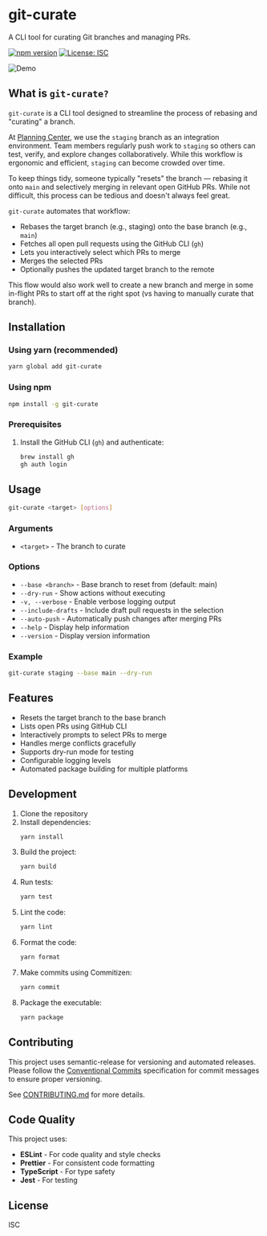# git-curate

A CLI tool for curating Git branches and managing PRs.

[![npm version](https://img.shields.io/npm/v/git-curate.svg)](https://www.npmjs.com/package/git-curate)
[![License: ISC](https://img.shields.io/badge/License-ISC-blue.svg)](https://opensource.org/licenses/ISC)

![Demo](/images/demo.gif)

## What is `git-curate?`

`git-curate` is a CLI tool designed to streamline the process of rebasing and "curating" a branch.

At [Planning Center](https://github.com/planningcenter), we use the `staging` branch as an integration environment. Team members regularly push work to `staging` so others can test, verify, and explore changes collaboratively. While this workflow is ergonomic and efficient, `staging` can become crowded over time.

To keep things tidy, someone typically "resets" the branch — rebasing it onto `main` and selectively merging in relevant open GitHub PRs. While not difficult, this process can be tedious and doesn't always feel great.

`git-curate` automates that workflow:
- Rebases the target branch (e.g., staging) onto the base branch (e.g., `main`)
- Fetches all open pull requests using the GitHub CLI (`gh`)
- Lets you interactively select which PRs to merge
- Merges the selected PRs
- Optionally pushes the updated target branch to the remote


This flow would also work well to create a new branch and merge in some in-flight PRs to start off at the right spot (vs having to manually curate that branch).


## Installation

### Using yarn (recommended)
```bash
yarn global add git-curate
```

### Using npm
```bash
npm install -g git-curate
```

### Prerequisites
1. Install the GitHub CLI (`gh`) and authenticate:
   ```bash
   brew install gh
   gh auth login
   ```

## Usage

```bash
git-curate <target> [options]
```

### Arguments

- `<target>` - The branch to curate

### Options

- `--base <branch>` - Base branch to reset from (default: main)
- `--dry-run` - Show actions without executing
- `-v, --verbose` - Enable verbose logging output
- `--include-drafts` - Include draft pull requests in the selection
- `--auto-push` - Automatically push changes after merging PRs
- `--help` - Display help information
- `--version` - Display version information

### Example

```bash
git-curate staging --base main --dry-run
```

## Features

- Resets the target branch to the base branch
- Lists open PRs using GitHub CLI
- Interactively prompts to select PRs to merge
- Handles merge conflicts gracefully
- Supports dry-run mode for testing
- Configurable logging levels
- Automated package building for multiple platforms

## Development

1. Clone the repository
2. Install dependencies:
   ```bash
   yarn install
   ```
3. Build the project:
   ```bash
   yarn build
   ```
4. Run tests:
   ```bash
   yarn test
   ```
5. Lint the code:
   ```bash
   yarn lint
   ```
6. Format the code:
   ```bash
   yarn format
   ```
7. Make commits using Commitizen:
   ```bash
   yarn commit
   ```
8. Package the executable:
   ```bash
   yarn package
   ```

## Contributing

This project uses semantic-release for versioning and automated releases. Please follow the [Conventional Commits](https://www.conventionalcommits.org/) specification for commit messages to ensure proper versioning.

See [CONTRIBUTING.md](CONTRIBUTING.md) for more details.

## Code Quality

This project uses:
- **ESLint** - For code quality and style checks
- **Prettier** - For consistent code formatting
- **TypeScript** - For type safety
- **Jest** - For testing

## License

ISC 
